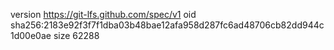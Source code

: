 version https://git-lfs.github.com/spec/v1
oid sha256:2183e92f3f7f1dba03b48bae12afa958d287fc6ad48706cb82dd944c1d00e0ae
size 62288
